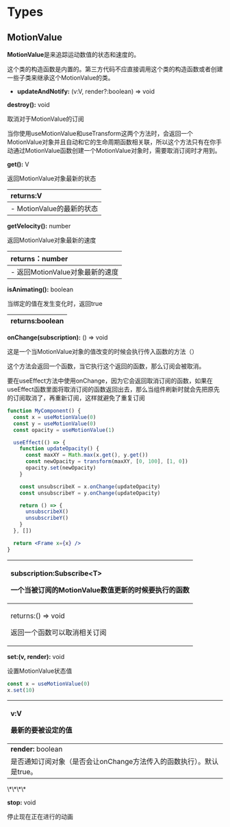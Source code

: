 # Types

## MotionValue

**MotionValue**是来追踪运动数值的状态和速度的。

这个类的构造函数是内置的。第三方代码不应直接调用这个类的构造函数或者创建一些子类来继承这个MotionValue的类。

 - **updateAndNotify:** \(v:V, render?:boolean\) =&gt; void



**destroy\(\):** void

取消对于MotionValue的订阅

当你使用useMotionValue和useTransform这两个方法时，会返回一个MotionValue对象并且自动和它的生命周期函数相关联，所以这个方法只有在你手动通过MotionValue函数创建一个MotionValue对象时，需要取消订阅时才用到。



**get\(\):** V

返回MotionValue对象最新的状态

| returns:V |
| :--- |
|  - MotionValue的最新的状态 |

  
**getVelocity\(\):** number

返回MotionValue对象最新的速度

| returns：number |
| :--- |
|  - 返回MotionValue对象最新的速度 |



**isAnimating\(\):** boolean

当绑定的值在发生变化时，返回true

| returns:boolean |
| :--- |




**onChange\(subscription\):** \(\) =&gt; void

这是一个当MotionValue对象的值改变的时候会执行传入函数的方法（）

这个方法会返回一个函数，当它执行这个返回的函数，那么订阅会被取消。

要在useEffect方法中使用onChange，因为它会返回取消订阅的函数，如果在useEffect函数里面将取消订阅的函数返回出去，那么当组件刷新时就会先把原先的订阅取消了，再重新订阅，这样就避免了重复订阅

```jsx
function MyComponent() {
  const x = useMotionValue(0)
  const y = useMotionValue(0)
  const opacity = useMotionValue(1)

  useEffect(() => {
    function updateOpacity() {
      const maxXY = Math.max(x.get(), y.get())
      const newOpacity = transform(maxXY, [0, 100], [1, 0])
      opacity.set(newOpacity)
    }

    const unsubscribeX = x.onChange(updateOpacity)
    const unsubscribeY = y.onChange(updateOpacity)

    return () => {
      unsubscribeX()
      unsubscribeY()
    }
  }, [])

  return <Frame x={x} />
}
```

<table>
  <thead>
    <tr>
      <th style="text-align:left">
        <p>subscription:Subscribe&lt;T&gt;</p>
        <p>&#x4E00;&#x4E2A;&#x5F53;&#x88AB;&#x8BA2;&#x9605;&#x7684;MotionValue&#x6570;&#x503C;&#x66F4;&#x65B0;&#x7684;&#x65F6;&#x5019;&#x8981;&#x6267;&#x884C;&#x7684;&#x51FD;&#x6570;</p>
      </th>
    </tr>
  </thead>
  <tbody>
    <tr>
      <td style="text-align:left">
        <p>returns:() =&gt; void</p>
        <p>&#x8FD4;&#x56DE;&#x4E00;&#x4E2A;&#x51FD;&#x6570;&#x53EF;&#x4EE5;&#x53D6;&#x6D88;&#x76F8;&#x5173;&#x8BA2;&#x9605;</p>
      </td>
    </tr>
  </tbody>
</table>

**set:\(v, render\):** void

设置MotionValue状态值

```jsx
const x = useMotionValue(0)
x.set(10)
```

<table>
  <thead>
    <tr>
      <th style="text-align:left">
        <p>v:V</p>
        <p>&#x6700;&#x65B0;&#x7684;&#x8981;&#x88AB;&#x8BBE;&#x5B9A;&#x7684;&#x503C;</p>
      </th>
    </tr>
  </thead>
  <tbody>
    <tr>
      <td style="text-align:left"><b>render: </b>boolean</td>
    </tr>
    <tr>
      <td style="text-align:left">&#x662F;&#x5426;&#x901A;&#x77E5;&#x8BA2;&#x9605;&#x5BF9;&#x8C61;&#xFF08;&#x662F;&#x5426;&#x4F1A;&#x8BA9;onChange&#x65B9;&#x6CD5;&#x4F20;&#x5165;&#x7684;&#x51FD;&#x6570;&#x6267;&#x884C;&#xFF09;&#x3002;&#x9ED8;&#x8BA4;&#x662F;true&#x3002;</td>
    </tr>
  </tbody>
</table>\*\*\*\*

**stop:** void

停止现在正在进行的动画











